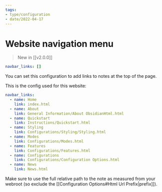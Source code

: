```yaml
---
tags:
- type/configuration
- date/2022-04-17
---
```


# Website navigation menu
> New in [[v2.0.0]]

``` yaml
navbar_links: []  
```

You can set this configuration to add links to notes at the top of the page. 

This is the config used for this website:

``` yaml
navbar_links:
  - name: Home
    link: index.html
  - name: About
    link: General Information/About ObsidianHtml.html  
  - name: Quickstart
    link: Instructions/Quickstart.html
  - name: Styling
    link: Configurations/Styling/Styling.html    
  - name: Modes
    link: Configurations/Modes.html
  - name: Features
    link: Configurations/Features.html
  - name: Configurations
    link: Configurations/Configuration Options.html
  - name: News
    link: News.html    
```

Make sure to use the full relative path to the note as measured from your webroot (so exclude the [[Configuration Options#Html Url Prefix|prefix]]).